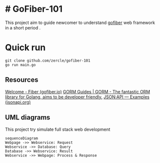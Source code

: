 # # GoFiber-101

This project aim to guide newcomer to understand [gofiber](https://github.com/gofiber/fiber) web framework in a short period .

# Quick run

    git clone github.com/zercle/gofiber-101
    go run main.go

## Resources

[Welcome - Fiber (gofiber.io)](https://docs.gofiber.io/)
[GORM Guides | GORM - The fantastic ORM library for Golang, aims to be developer friendly.](https://gorm.io/docs/)
[JSON:API — Examples (jsonapi.org)](https://jsonapi.org/examples/)

## UML diagrams

This project try simulate full stack web development

```mermaid
sequenceDiagram
Webpage ->> Webservice: Request
Webservice ->> Database: Query
Database ->> Webservice: Result
Webservice ->> Webpage: Process & Response
```